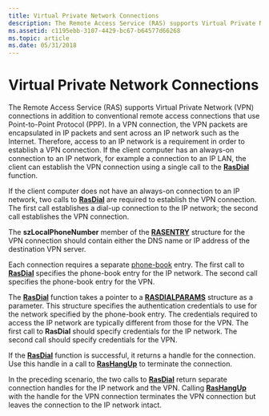```yaml
---
title: Virtual Private Network Connections
description: The Remote Access Service (RAS) supports Virtual Private Network (VPN) connections in addition to conventional remote access connections that use Point-to-Point Protocol (PPP).
ms.assetid: c1195ebb-3107-4429-bc67-b64577d66268
ms.topic: article
ms.date: 05/31/2018
---
```


# Virtual Private Network Connections

The Remote Access Service (RAS) supports Virtual Private Network (VPN) connections in addition to conventional remote access connections that use Point-to-Point Protocol (PPP). In a VPN connection, the VPN packets are encapsulated in IP packets and sent across an IP network such as the Internet. Therefore, access to an IP network is a requirement in order to establish a VPN connection. If the client computer has an always-on connection to an IP network, for example a connection to an IP LAN, the client can establish the VPN connection using a single call to the [**RasDial**](/windows/desktop/api/Ras/nf-ras-rasdiala) function.

If the client computer does not have an always-on connection to an IP network, two calls to [**RasDial**](/windows/desktop/api/Ras/nf-ras-rasdiala) are required to establish the VPN connection. The first call establishes a dial-up connection to the IP network; the second call establishes the VPN connection.

The **szLocalPhoneNumber** member of the [**RASENTRY**](https://msdn.microsoft.com/library/Aa377274(v=VS.85).aspx) structure for the VPN connection should contain either the DNS name or IP address of the destination VPN server.

Each connection requires a separate [phone-book](ras-phone-books.md) entry. The first call to [**RasDial**](/windows/desktop/api/Ras/nf-ras-rasdiala) specifies the phone-book entry for the IP network. The second call specifies the phone-book entry for the VPN.

The [**RasDial**](/windows/desktop/api/Ras/nf-ras-rasdiala) function takes a pointer to a [**RASDIALPARAMS**](https://msdn.microsoft.com/library/Aa377238(v=VS.85).aspx) structure as a parameter. This structure specifies the authentication credentials to use for the network specified by the phone-book entry. The credentials required to access the IP network are typically different from those for the VPN. The first call to **RasDial** should specify credentials for the IP network. The second call should specify credentials for the VPN.

If the [**RasDial**](/windows/desktop/api/Ras/nf-ras-rasdiala) function is successful, it returns a handle for the connection. Use this handle in a call to [**RasHangUp**](/windows/desktop/api/Ras/nf-ras-rashangupa) to terminate the connection.

In the preceding scenario, the two calls to [**RasDial**](/windows/desktop/api/Ras/nf-ras-rasdiala) return separate connection handles for the IP network and the VPN. Calling [**RasHangUp**](/windows/desktop/api/Ras/nf-ras-rashangupa) with the handle for the VPN connection terminates the VPN connection but leaves the connection to the IP network intact.

 

 




